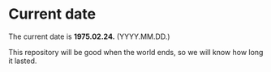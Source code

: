 # Current date

The current date is **1975.02.24.** (YYYY.MM.DD.)

This repository will be good when the world ends, so we will know how long it lasted.